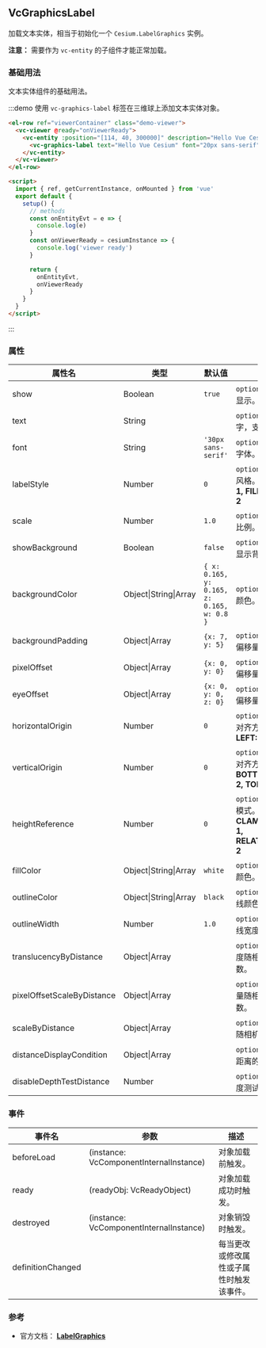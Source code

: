 ## VcGraphicsLabel

加载文本实体，相当于初始化一个 `Cesium.LabelGraphics` 实例。

**注意：** 需要作为 `vc-entity` 的子组件才能正常加载。

### 基础用法

文本实体组件的基础用法。

:::demo 使用 `vc-graphics-label` 标签在三维球上添加文本实体对象。

```html
<el-row ref="viewerContainer" class="demo-viewer">
  <vc-viewer @ready="onViewerReady">
    <vc-entity :position="[114, 40, 300000]" description="Hello Vue Cesium" @click="onEntityEvt" @mouseover="onEntityEvt" @mouseout="onEntityEvt">
      <vc-graphics-label text="Hello Vue Cesium" font="20px sans-serif" :pixelOffset="[0, 20]" fillColor="red"></vc-graphics-label>
    </vc-entity>
  </vc-viewer>
</el-row>

<script>
  import { ref, getCurrentInstance, onMounted } from 'vue'
  export default {
    setup() {
      // methods
      const onEntityEvt = e => {
        console.log(e)
      }
      const onViewerReady = cesiumInstance => {
        console.log('viewer ready')
      }

      return {
        onEntityEvt,
        onViewerReady
      }
    }
  }
</script>
```

:::

### 属性

<!-- prettier-ignore -->
| 属性名 | 类型 | 默认值 | 描述 | 可选值 |
| ------ | --------- | ----------- | ------------ | --- |
| show | Boolean | `true` | `optional` 指定 label 是否显示。 |
| text | String | | `optional` 指定 label 文字，支持'\n'换行符。 |
| font | String | `'30px sans-serif'` | `optional` 指定 label CSS 字体。 |
| labelStyle | Number | `0` | `optional` 指定 label 绘制风格。 **FILL: 0, OUTLINE: 1, FILL_AND_OUTLINE: 2** |0/1/2|
| scale | Number | `1.0` | `optional` 指定 label 缩放比例。 |
| showBackground | Boolean | `false` | `optional` 指定 label 是否显示背景。 |
| backgroundColor | Object\|String\|Array | `{ x: 0.165, y: 0.165, z: 0.165, w: 0.8 }` | `optional` 指定 label 背景颜色。 |
| backgroundPadding | Object\|Array | `{x: 7, y: 5}` | `optional` 指定 label 背景偏移量。 |
| pixelOffset | Object\|Array | `{x: 0, y: 0}` | `optional` 指定 label 像素偏移量。 |
| eyeOffset | Object\|Array | `{x: 0, y: 0, z: 0}` | `optional` 指定 label 视角偏移量。 |
| horizontalOrigin | Number | `0` | `optional` 指定 label 水平对齐方式。 **CENTER: 0, LEFT: 1, RIGHT: -1** |0/1/-1|
| verticalOrigin | Number | `0` | `optional` 指定 label 垂直对齐方式。 **CENTER: 0, BOTTOM: 1, BASELINE: 2, TOP: -1**|0/1/2/-1|
| heightReference | Number | `0` | `optional` 指定 label 高度模式。 **NONE: 0, CLAMP_TO_GROUND: 1, RELATIVE_TO_GROUND: 2** |0/1/2|
| fillColor | Object\|String\|Array | `white` | `optional` 指定 label 填充颜色。 |
| outlineColor | Object\|String\|Array | `black` | `optional` 指定 label 轮廓线颜色。 |
| outlineWidth | Number | `1.0` | `optional` 指定 label 轮廓线宽度。 |
| translucencyByDistance | Object\|Array | | `optional` 指定 label 透明度随相机距离改变的参数。 |
| pixelOffsetScaleByDistance | Object\|Array | | `optional` 指定 label 偏移量随相机距离改变的参数。 |
| scaleByDistance | Object\|Array | | `optional` 指定 label 缩放随相机距离改变的参数。 |
| distanceDisplayCondition | Object\|Array | | `optional` 指定 label 相机距离的显示条件。 |
| disableDepthTestDistance | Number | | `optional` 指定 label 的深度测试距离。 |

### 事件

| 事件名            | 参数                                    | 描述                                     |
| ----------------- | --------------------------------------- | ---------------------------------------- |
| beforeLoad        | (instance: VcComponentInternalInstance) | 对象加载前触发。                         |
| ready             | (readyObj: VcReadyObject)               | 对象加载成功时触发。                     |
| destroyed         | (instance: VcComponentInternalInstance) | 对象销毁时触发。                         |
| definitionChanged |                                         | 每当更改或修改属性或子属性时触发该事件。 |

### 参考

- 官方文档： **[LabelGraphics](https://cesium.com/docs/cesiumjs-ref-doc/LabelGraphics.html)**

